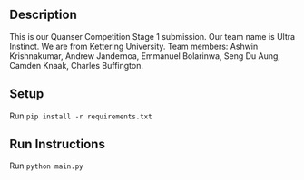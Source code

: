 ## Description
This is our Quanser Competition Stage 1 submission. Our team name is Ultra Instinct. We are from Kettering University. Team members: Ashwin Krishnakumar, Andrew Jandernoa, Emmanuel Bolarinwa, Seng Du Aung, Camden Knaak, Charles Buffington.

## Setup
Run `pip install -r requirements.txt`

## Run Instructions
Run `python main.py`